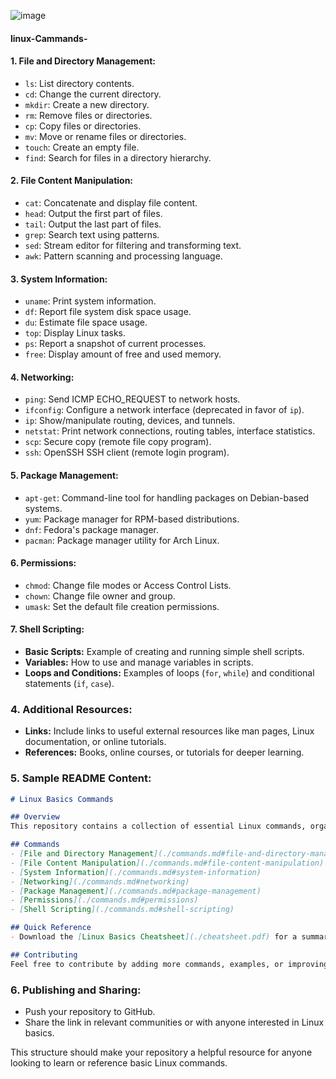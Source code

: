 ![image](https://media.geeksforgeeks.org/wp-content/cdn-uploads/20230110215926/Basic-Linux-Commands.gif)
#### linux-Cammands-
 



#### 1. **File and Directory Management:**
   - `ls`: List directory contents.
   - `cd`: Change the current directory.
   - `mkdir`: Create a new directory.
   - `rm`: Remove files or directories.
   - `cp`: Copy files or directories.
   - `mv`: Move or rename files or directories.
   - `touch`: Create an empty file.
   - `find`: Search for files in a directory hierarchy.

#### 2. **File Content Manipulation:**
   - `cat`: Concatenate and display file content.
   - `head`: Output the first part of files.
   - `tail`: Output the last part of files.
   - `grep`: Search text using patterns.
   - `sed`: Stream editor for filtering and transforming text.
   - `awk`: Pattern scanning and processing language.

#### 3. **System Information:**
   - `uname`: Print system information.
   - `df`: Report file system disk space usage.
   - `du`: Estimate file space usage.
   - `top`: Display Linux tasks.
   - `ps`: Report a snapshot of current processes.
   - `free`: Display amount of free and used memory.

#### 4. **Networking:**
   - `ping`: Send ICMP ECHO_REQUEST to network hosts.
   - `ifconfig`: Configure a network interface (deprecated in favor of `ip`).
   - `ip`: Show/manipulate routing, devices, and tunnels.
   - `netstat`: Print network connections, routing tables, interface statistics.
   - `scp`: Secure copy (remote file copy program).
   - `ssh`: OpenSSH SSH client (remote login program).

#### 5. **Package Management:**
   - `apt-get`: Command-line tool for handling packages on Debian-based systems.
   - `yum`: Package manager for RPM-based distributions.
   - `dnf`: Fedora's package manager.
   - `pacman`: Package manager utility for Arch Linux.

#### 6. **Permissions:**
   - `chmod`: Change file modes or Access Control Lists.
   - `chown`: Change file owner and group.
   - `umask`: Set the default file creation permissions.

#### 7. **Shell Scripting:**
   - **Basic Scripts:** Example of creating and running simple shell scripts.
   - **Variables:** How to use and manage variables in scripts.
   - **Loops and Conditions:** Examples of loops (`for`, `while`) and conditional statements (`if`, `case`).

### 4. **Additional Resources:**
   - **Links:** Include links to useful external resources like man pages, Linux documentation, or online tutorials.
   - **References:** Books, online courses, or tutorials for deeper learning.

### 5. **Sample README Content:**

```markdown
# Linux Basics Commands

## Overview
This repository contains a collection of essential Linux commands, organized by category, with examples and explanations. It's designed as a quick reference for beginners and intermediate users.

## Commands
- [File and Directory Management](./commands.md#file-and-directory-management)
- [File Content Manipulation](./commands.md#file-content-manipulation)
- [System Information](./commands.md#system-information)
- [Networking](./commands.md#networking)
- [Package Management](./commands.md#package-management)
- [Permissions](./commands.md#permissions)
- [Shell Scripting](./commands.md#shell-scripting)

## Quick Reference
- Download the [Linux Basics Cheatsheet](./cheatsheet.pdf) for a summary of common commands.

## Contributing
Feel free to contribute by adding more commands, examples, or improving existing documentation.
```

### 6. **Publishing and Sharing:**
   - Push your repository to GitHub.
   - Share the link in relevant communities or with anyone interested in Linux basics.

This structure should make your repository a helpful resource for anyone looking to learn or reference basic Linux commands.
